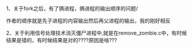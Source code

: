 1、关于fork之后，有了俩进程，俩进程的输出顺序的问题/

作者的顺序就是先子进程的内容输出然后再父进程的输出，我的刚好相反

  

2、关于利用信号处理技术消灭僵尸进程中,就是在remove_zombie.c中，有时候结果是错的，有时候结果是对的????原因是啥???

